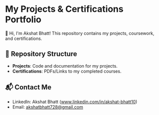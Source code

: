 # My Projects & Certifications Portfolio

👋 Hi, I'm Akshat Bhatt! This repository contains my projects, coursework, and certifications.

## 📂 Repository Structure
- **Projects**: Code and documentation for my projects.
- **Certifications**: PDFs/Links to my completed courses.

## 📬 Contact Me
- LinkedIn: Akshat Bhatt (www.linkedin.com/in/akshat-bhatt10)
- Email: akshatbhatt728@gmail.com
